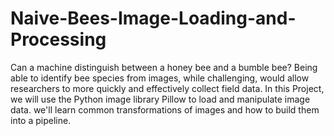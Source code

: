 # Naive-Bees-Image-Loading-and-Processing

Can a machine distinguish between a honey bee and a bumble bee? Being able to identify bee species from images, while challenging, would allow researchers to more quickly and effectively collect field data. In this Project, we will use the Python image library Pillow to load and manipulate image data. we'll learn common transformations of images and how to build them into a pipeline.
